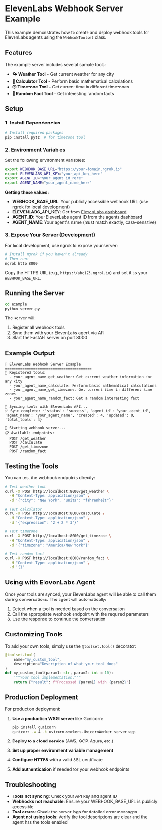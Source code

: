# ElevenLabs Webhook Server Example

This example demonstrates how to create and deploy webhook tools for ElevenLabs agents using the `WebhookToolset` class.

## Features

The example server includes several sample tools:

- **🌤️ Weather Tool** - Get current weather for any city
- **🔢 Calculator Tool** - Perform basic mathematical calculations  
- **🕐 Timezone Tool** - Get current time in different timezones
- **🎲 Random Fact Tool** - Get interesting random facts

## Setup

### 1. Install Dependencies

```bash
# Install required packages
pip install pytz  # for timezone tool
```

### 2. Environment Variables

Set the following environment variables:

```bash
export WEBHOOK_BASE_URL="https://your-domain.ngrok.io"
export ELEVENLABS_API_KEY="your_api_key_here" 
export AGENT_ID="your_agent_id_here"
export AGENT_NAME="your_agent_name_here"
```

**Getting these values:**

- **WEBHOOK_BASE_URL**: Your publicly accessible webhook URL (use ngrok for local development)
- **ELEVENLABS_API_KEY**: Get from [ElevenLabs dashboard](https://elevenlabs.io/app/settings/api-keys)
- **AGENT_ID**: Your ElevenLabs agent ID from the agents dashboard
- **AGENT_NAME**: Your agent's name (must match exactly, case-sensitive)

### 3. Expose Your Server (Development)

For local development, use ngrok to expose your server:

```bash
# Install ngrok if you haven't already
# Then run:
ngrok http 8000
```

Copy the HTTPS URL (e.g., `https://abc123.ngrok.io`) and set it as your `WEBHOOK_BASE_URL`.

## Running the Server

```bash
cd example
python server.py
```

The server will:
1. Register all webhook tools
2. Sync them with your ElevenLabs agent via API
3. Start the FastAPI server on port 8000

## Example Output

```
🌟 ElevenLabs Webhook Server Example
========================================
🔧 Registered tools:
  - your_agent_name_get_weather: Get current weather information for any city
  - your_agent_name_calculate: Perform basic mathematical calculations
  - your_agent_name_get_timezone: Get current time in different time zones
  - your_agent_name_random_fact: Get a random interesting fact

🔄 Syncing tools with ElevenLabs API...
✅ Sync complete: {'status': 'success', 'agent_id': 'your_agent_id', 'agent_name': 'your_agent_name', 'created': 4, 'updated': 0, 'total_tools': 4}

🚀 Starting webhook server...
📋 Available endpoints:
  POST /get_weather
  POST /calculate
  POST /get_timezone
  POST /random_fact
```

## Testing the Tools

You can test the webhook endpoints directly:

```bash
# Test weather tool
curl -X POST http://localhost:8000/get_weather \
  -H "Content-Type: application/json" \
  -d '{"city": "New York", "units": "fahrenheit"}'

# Test calculator
curl -X POST http://localhost:8000/calculate \
  -H "Content-Type: application/json" \
  -d '{"expression": "2 + 2 * 3"}'

# Test timezone
curl -X POST http://localhost:8000/get_timezone \
  -H "Content-Type: application/json" \
  -d '{"timezone": "America/New_York"}'

# Test random fact
curl -X POST http://localhost:8000/random_fact \
  -H "Content-Type: application/json" \
  -d '{}'
```

## Using with ElevenLabs Agent

Once your tools are synced, your ElevenLabs agent will be able to call them during conversations. The agent will automatically:

1. Detect when a tool is needed based on the conversation
2. Call the appropriate webhook endpoint with the required parameters
3. Use the response to continue the conversation

## Customizing Tools

To add your own tools, simply use the `@toolset.tool()` decorator:

```python
@toolset.tool(
    name="my_custom_tool",
    description="Description of what your tool does"
)
def my_custom_tool(param1: str, param2: int = 10):
    """Your tool implementation."""
    return {"result": f"Processed {param1} with {param2}"}
```

## Production Deployment

For production deployment:

1. **Use a production WSGI server** like Gunicorn:
   ```bash
   pip install gunicorn
   gunicorn -w 4 -k uvicorn.workers.UvicornWorker server:app
   ```

2. **Deploy to a cloud service** (AWS, GCP, Azure, etc.)

3. **Set up proper environment variable management**

4. **Configure HTTPS** with a valid SSL certificate

5. **Add authentication** if needed for your webhook endpoints

## Troubleshooting

- **Tools not syncing**: Check your API key and agent ID
- **Webhooks not reachable**: Ensure your WEBHOOK_BASE_URL is publicly accessible
- **Tool errors**: Check the server logs for detailed error messages
- **Agent not using tools**: Verify the tool descriptions are clear and the agent has the tools enabled